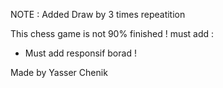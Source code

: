 NOTE : Added Draw by 3 times repeatition

This chess game is not 90% finished ! 
must add :
  - Must add responsif borad !

  
  Made by Yasser Chenik
